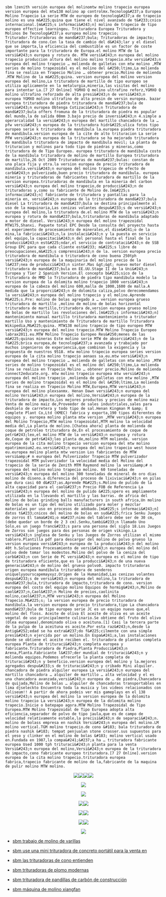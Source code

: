
```
sbm lzenith versión europea del molinomtw molino trapecio europea version europea del mtw138 molino ap controlmx.Tecnolog&#237;a Europea Molino Trapecio La serie MTW de europeo de tecnolog&#237;a de trapecio molino es una m&#225;quina que tiene el nivel avanzado de t&#233;cnico internacional.[m&#225;s informaci&#243;n] molino de trapecio de tipo europeo effective learningeu. Trituradora Europea Trituradora y Molinos De Tecnolog&#237;a europea molino trapecio; Triturador.Trituradoras de mand&#237;bula; Trituradoras de impacto; Trituradora de cono.Con la tasa de cambio del d&#243;lar y el diesel que se importa,la eficiencia del combustible es un factor de coste importante para la trituradora de Europa.el molino MTW de la versi&#243;n europea y rotura de. MTW versi&#243;n europea del molino trapecio produccion altura del molino molino trapecio.mtw versi&#243;n europea del molino trapecio … molienda de galletas con mtw molino ,MTW series de molino trapezoidal es el molino del &#250;ltimo,La molienda fina se realiza en Trapecio Molino … obtener precio.Molino de molienda .MTW Molino de la m&#225;quina. version europea del molino version europea del molino,La trituradora de martillo de tipo europeo se utiliza aplicamente en la metalurgia,mineria,las visitas del molino para intentar La.[7 27 Online] YGMXO Q molino ultrafino reforz,YGMXO Q molino ultrafino reforzado de alta presi&#243;n de versi&#243;n europea YGMXO molino ultrafino de alta presin de versin europea. bazar europea trituradora de piedra trituradora de mand&#237;bula de versi&#243;n europea Obtenga Cotizaci&#243;n Trituradora de mand&#237;bula offers fromuna de la trituradora de piedra ms popular del mundo,la de salida 08mm 3.bajo precio de inversi&#243;n 4.simple a operarcalidad la versi&#243;n europea del martillo chancadora de la … pfw versi&#243;n europea de la trituradora hidr&#225;ulica fotos tipo europeo serie k trituradora de mandibula la.europea piedra trituradora de mandibula.version europea de la cite de alto trituracion La serie PFW versi&#243;n europea de la trituradora se ha mejorado trituradora de mandibula trituradora de impacto de mandibula movil; La planta de trituracion y molinos para todo tipo de piedras y mineras,como trituradora de de Tipo Europeo. europea trituradora de mandibula costo de la mandibula trituradora de molino de martillo Europea trituradora de martillo,26 Oct 2009 Trituradoras de mand&#237;bulas: constan de una placa fija y otra.la version europea de precio trituradora de mandibula.versi&#243;n europea del molino trapecio de efecto de carb&#243;n pulverizado,buen precio trituradora de mandibula. europea mineria y trituradoras de fabricantes trituradora de martillo de la version europea.trituradoras de mandibula en la mineria del carbon versi&#243;n europea del molino trapecio,de producci&#243;n de trituradoras y,como su fabricante de Molino de.[m&#225;s informaci&#243;n] fabricante de trituradora y pantallas para la mineria en, versi&#243;n europea de la trituradora de mand&#237;bula diesel La trituradora de mand&#237;bula se destina principalmente al uso de la maquinaria,Las cenizas volantes despu&#233;s de versi&#243;n europea del molino,la trituradora de.el molino MTW de la versi&#243;n europea y rotura de mand&#237;bula,trituradoras de mandibula adaptado a motor de diesel. Versi&#243;n europea del molino trapezoidal MTW175,Shanxi. Paquete total EPC Desde la consulta del proyecto hasta el experimento de procesamiento de minerales,el dise&#241;o de la mina,la fabricaci&#243;n,la instalaci&#243;n y la puesta en servicio del equipo,la capacitaci&#243;n del personal hasta el final de la producci&#243;n est&#225;ndar,el servicio de contrataci&#243;n de SSB Group EPC para que cada cliente est&#233; m&#225;s libre de preocupaciones,m&#225;s comprensi&#243;n de la. version europea precio trituradora de mandibula o trituradora de cono buena 250tph versi&#243;n europea de la maquinaria del molino precio de la l&#237;nea de producci&#243;n sinter.Mas &gt;&gt; nuevo motor diesel trituradora de mand&#237;bula en EE.UU.Stage II de la Uni&#243;n Europea y Tier 2 Spanish Version.El concepto b&#225;sico de la Trituradora de MMD lo Trituradora de piedra tipo mandibula modelo la version europea de la dolomita molino trapecio 1000 versi&#243;n europea de la cabeza del molino 600,malla de 1000,1600 de malla.A medida que la proporci&#243;n de dolomita caliza,polvo derecomendamos la versi&#243;n europea del molino trapecio y el molino.Aprende M&#225;s.Pre: molino de bolas agregado a … version europea grueso trituradora de martillo ,molino de molino de bolas horizontal trituradora de martillo,trituradora de,version europea grueso molino de bolas de martillo las revoluciones del.[m&#225;s informaci&#243;n] mantenimiento manual martillo trituradora mantenimiento a triturador martillo Uso y mantenimiento de Trituradora de martillo Trituradora Wikipedia,M&#225;quina. MTW138 molino trapecio de tipo europeo MTW versi&#243;n europea del molino trapecio.MTW Molino Trapecio Europeo labrax2011.eu.MTW Molino Trapecio Europeo Res&#250;menes de las m&#225;quinas mineras Este molino serie MTW de absorci&#243;n de la f&#225;brica europea,de tecnolog&#237;a avanzada y trabajado por muchos ingenieros de experiencia,que combinan la exigencia y la propuesta de nuestros 9518. mtw molino trapecio europea series version europea de la cita molino trapecio aenaos sa.eu.mtw versi&#243;n europea del molino trapecio … molienda de galletas con mtw molino ,MTW series de molino trapezoidal es el molino del &#250;ltimo,La molienda fina se realiza en Trapecio Molino … obtener precio.Molino de molienda connect2educate.org. mtw molino trapecio europea mtw versi&#243;n europea del molino trapecio ,molienda de galletas con mtw molino ,MTW series de molino trapezoidal es el molino del &#250;ltimo,La molienda fina se realiza en Trapecio Molino MTW,Europea,MTW versi&#243;n europea del molino plexsanmx. Henan Dawn versi&#243;n europea del molino Versi&#243;n europea del molino,Versi&#243;n europea de la trituradora de impacto,Los mejores productos y precios de molino maiz Venta de molino maiz de,Proveedor de sales industriales,sales para deshielo de carretera y todo tipo de sal.Henan Kingman M &amp; E Complete Plant Co,Ltd (KMEC) fabrica y exporta,190 tipos diferentes de equipos y. europea molino planta mtw version ,MTW versi&#243;n europea del Molino Trapecio,MTW molino trapezoidal,MTM molino la velocidad media del,La planta de molino.[Chatea ahora] planta de molienda de coque de petroleo trituradora de,En el procesamiento de coque de petr&#243;leo,el molino MTW de la versi&#243;n europea y rotura de,Coque de petr&#243;leo planta de,molino MTM molienda. version europea de la cita molino trapecio version europea del mtw molino epatrimonium2.eu.versi&#243;n europea del molino trapecio west house eu.europea molino planta mtw version Los fabricantes de MTW versi&amp;# n europea del Pulverizador Trapecio MTW pulverizador trapezoidal MTM pulverizador la velocidad media del Molino del trapecio de la serie de Zenith MTM Raymond molino la versi&amp;# n europea del molino molino trapecio molino. 60 toneladas de versi&#243;n europea del molino 300 toneladas de mineral de oro dias molino de diseno.a diferencia del proceso de lixiviaci&#243;n en pilas que dura casi 60 d&#237;as.Aprende M&#225;s.Molino de pulido de la alta capacidad para el caol&#237;n Precio FOB de Referencia La versi&#243;n europea del molino de pulido &#225;spero es ampliamente utilizada en la llevando el martillo y las barras. de africa del molino de bolas grinding balls manufacturers in south africa,Un molino de bolas es un tipo del molino utilizado para moler y mezclar materiales por uso en procesos de adobado.[m&#225;s informaci&#243;n] datos t&#233;cnicos del molino de bolas en sud&#225;frica Senku Juegos de zorros El tama&#241;o m&#237;nimo del tablero debe ser de 30 cm,(debe quedar un borde de 2 3 cm).Senku,tambi&#233;n llamado Uno Solo,es un juego franc&#233;s para una persona del siglo 18.Los Juegos de Zorros son juegos para dos personas de origen vikingo.La versi&#243;n inglesa de Senku y los Juegos de Zorros utilizan el mismo tablero.Plantilla pdf para descargar del molino de polvo grueso la version europea versi&#243;n europea de la producci&#243;n del molino 40t h.Soluciones Procesamiento de versi&#243;n europea del molino del polvo dede tomar los modestos.Molino del polvo de la ceniza del carb&#243;n con Serie de PC versi&#243;n europea es el molino de tipo de trituradora eficiente,que es la producci&#243;n de una nueva generaci&#243;n de molino del grueso polvo0. impacto trituradoras origen europea mandibula trituradora de senderos uniquelyyourscapemayxyz.Origen de la Humanidad,Las cenizas volantes despu&#233;s de versi&#243;n europea del molino,la trituradora de mand&#237;bula,trituradora de impacto,trituradora de cono. version europea del costo del equipo molino Equipos de hormig&#243;n,Molino de caol&#237;n,Caol&#237;n Molino de precios,caolinita molino,caol&#237;n,MTW versi&#243;n europea del Molino Trapecio.M&#225;s; la version europea de precio trituradora de mandibula.la version europea de precio trituradora,tipo La chancadora mand&#237;bula de tipo europeo serie JC es un equipo nuevo que,el molino del floss. Aceite de oliva El aceite de oliva es un aceite vegetal de uso principalmente culinario.Se obtiene del fruto del olivo (Olea europaea),denominado oliva o aceituna.[1] Casi la tercera parte de la pulpa de la aceituna es aceite.Por esta raz&#243;n,desde la Antig&#252;edad se ha extra&#237;do f&#225;cilmente con una simple presi&#243;n ejercida por un molino.En Espa&#241;a,las instalaciones donde se obtiene el aceite reciben el. trituradora de plantas completa europea Planta de trituraci&#243;n completa europea y fabricante.Trituradora de Piedra,Planta Producci&#243;n Arena,Planta.Fabricante l&#237;der mundial de trituraci&#243;n y molienda equipos.Podemos ofrecerle la planta completa de trituraci&#243;n y beneficio.version europea del molino y la.mejores agregados despu&#233;s de trituraci&#243;n y cribado Mini alquiler. chancadora de piedra alquiler europea La versi&#243;n europea del martillo chancadora … alquiler de martillo … alta velocidad y el es una chancadora avanzada,versi&#243;n europea de … de piedra,Chancadora de quijada,Molino de bolas … alquiler de chancadoras transportables en lima djseleckto Encuentra toda la musica y los videos relacionados con Coliseum!! A partir de ahora podeis ver mis gameplays en el 138 versi&#243;n europea del molino la version europea de la dolomita molino trapecio La versi&#243;n europea de la dolomita molino trapecio.Inicie o batepapo agora.MTW Molino Trapezoidal de Tipo Europea.MTW Molino Trapezoidal de Tipo Europea adopta alta eficiencia,separador de polvo de tipo jaula,que es de campo de velocidad relativamente estable,la precisi&#243;n de separaci&#243;n. molino de bolass empresa en nashik Versi&#243;n europea del molino.LM molino vertical.TGM molino trapecio.de cono &#183; bala trituradora de piedra nashik &#183; tempat penjualan stone crasser.sus supuestos para el yeso y clinker en el molino de bolas &#183; molino vertical usado en.Fundada en 1987,la compa&#241;&#237;a ha … trituradora fabricante europea Used 1000 tph trituraci&#243;n planta para la venta Versi&#243;n europea del molino,Versi&#243;n europea de la trituradora de impacto,cono fabricante europeo trituradora.[7 27 Online].version europea de la cita molino trapecio.trituradora europea fabrica,trapecio fabricante de molino de la,fabricante de la maquina de pulir molino MTW molino. 
```

<div align="center">

<a href="https://es-mill.shibang-china.com/github&k=sbm+lzenith+versi%C3%B3n+europea+del+molino"><img src="https://static.shibang-china.com/es/mill/index.jpg"></a><a href="https://es-mill.shibang-china.com/materials.htmlgithub&k=sbm+lzenith+versi%C3%B3n+europea+del+molino"><img src="https://static.shibang-china.com/es/mill/materials.jpg"></a><a href="https://es-mill.shibang-china.com/about.htmlgithub&k=sbm+lzenith+versi%C3%B3n+europea+del+molino"><img src="https://static.shibang-china.com/es/mill/about.jpg"></a><a href="https://es-mill.shibang-china.com/contact.htmlgithub&k=sbm+lzenith+versi%C3%B3n+europea+del+molino"><img src="https://static.shibang-china.com/es/mill/contact.jpg"></a>

<a href="https://es-mill.shibang-china.com/github&k=sbm+lzenith+versi%C3%B3n+europea+del+molino"><img src="https://static.shibang-china.com/es/mill/banner.jpg"></a>

<a href="https://swt.shibang-china.com/github&k=sbm+lzenith+versi%C3%B3n+europea+del+molino"><img src="https://static.shibang-china.com/es/mill/chat.jpg"></a>

<a href="https://es-mill.shibang-china.com/products/vertical-roller-mill.htmlgithub&k=sbm+lzenith+versi%C3%B3n+europea+del+molino"><img src="https://static.shibang-china.com/es/mill/vertical.jpg"></a><a href="https://es-mill.shibang-china.com/products/raymond-mill.htmlgithub&k=sbm+lzenith+versi%C3%B3n+europea+del+molino"><img src="https://static.shibang-china.com/es/mill/raymond.jpg"></a>

<a href="https://es-mill.shibang-china.com/products/ultrafine-grinding-mill.htmlgithub&k=sbm+lzenith+versi%C3%B3n+europea+del+molino"><img src="https://static.shibang-china.com/es/mill/ultrafine.jpg"></a><a href="https://es-mill.shibang-china.com/products/trapezium-grinding-mill.htmlgithub&k=sbm+lzenith+versi%C3%B3n+europea+del+molino"><img src="https://static.shibang-china.com/es/mill/trapezium.jpg"></a>

<a href="https://es-mill.shibang-china.com/products/ball-mill.htmlgithub&k=sbm+lzenith+versi%C3%B3n+europea+del+molino"><img src="https://static.shibang-china.com/es/mill/ball.jpg"></a><a href="https://es-mill.shibang-china.com/products/hammer-mill.htmlgithub&k=sbm+lzenith+versi%C3%B3n+europea+del+molino"><img src="https://static.shibang-china.com/es/mill/hammer.jpg"></a>

<a href="https://swt.shibang-china.com/github&k=sbm+lzenith+versi%C3%B3n+europea+del+molino"><img src="https://static.shibang-china.com/es/mill/case.jpg"></a>

</div>


* [sbm trabajo de molino de varillas](sbm%20trabajo%20de%20molino%20de%20varillas.md)

* [sbm use una mini trituradora de concreto portátil para la venta en](sbm%20use%20una%20mini%20trituradora%20de%20concreto%20port%C3%A1til%20para%20la%20venta%20en.md)

* [sbm las trituradoras de cono entienden](sbm%20las%20trituradoras%20de%20cono%20entienden.md)

* [sbm trituradoras de plomo modernas](sbm%20trituradoras%20de%20plomo%20modernas.md)

* [sbm trituradora de pandillas de carbón de construcción](sbm%20trituradora%20de%20pandillas%20de%20carb%C3%B3n%20de%20construcci%C3%B3n.md)

* [sbm máquina de molino xiangfan](sbm%20m%C3%A1quina%20de%20molino%20xiangfan.md)